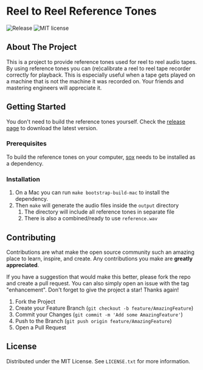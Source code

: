 <!-- Improved compatibility of back to top link: See: https://github.com/othneildrew/Best-README-Template/pull/73 -->
<a name="readme-top"></a>

# Reel to Reel Reference Tones

![Release](https://badgers.space/github/release/ingk/reel-to-reel-reference-tones)
![MIT license](https://badgers.space/github/license/ingk/reel-to-reel-reference-tones)

## About The Project

This is a project to provide reference tones used for reel to reel audio tapes. By using reference tones 
you can (re)calibrate a reel to reel tape recorder correctly for playback. This is especially useful when a 
tape gets played on a machine that is not the machine it was recorded on. Your friends and mastering engineers 
will appreciate it.

## Getting Started

You don't need to build the reference tones yourself. Check the [release page](https://github.com/ingk/reel-to-reel-reference-tones/releases) to download the latest version.

### Prerequisites

To build the reference tones on your computer, [sox](https://sox.sourceforge.net) needs to be installed as a dependency.

### Installation

1. On a Mac you can run `make bootstrap-build-mac` to install the dependency.
2. Then `make` will generate the audio files inside the `output` directory
   1. The directory will include all reference tones in separate file
   2. There is also a combined/ready to use `reference.wav`

## Contributing

Contributions are what make the open source community such an amazing place to learn, inspire, and create. Any contributions you make are **greatly appreciated**.

If you have a suggestion that would make this better, please fork the repo and create a pull request. You can also simply open an issue with the tag "enhancement".
Don't forget to give the project a star! Thanks again!

1. Fork the Project
2. Create your Feature Branch (`git checkout -b feature/AmazingFeature`)
3. Commit your Changes (`git commit -m 'Add some AmazingFeature'`)
4. Push to the Branch (`git push origin feature/AmazingFeature`)
5. Open a Pull Request

## License

Distributed under the MIT License. See `LICENSE.txt` for more information.
